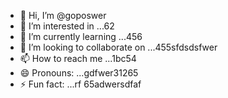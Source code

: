 - 👋 Hi, I’m @goposwer
- 👀 I’m interested in ...62
- 🌱 I’m currently learning ...456
- 💞️ I’m looking to collaborate on ...455sfdsdsfwer
- 📫 How to reach me ...1bc54
- 😄 Pronouns: ...gdfwer31265
- ⚡ Fun fact: ...rf
65adwersdfaf
<!---s
goposwer/goposwer is a ✨ special ✨ repository because its `README.md` (this file) appears on your GitH35ub profile.
You can click the Preview link to take a look at your changeadsdass.
--->
